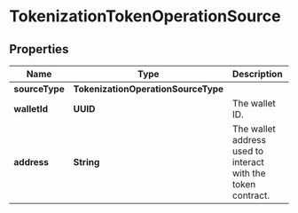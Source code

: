 

# TokenizationTokenOperationSource


## Properties

| Name | Type | Description | Notes |
|------------ | ------------- | ------------- | -------------|
|**sourceType** | **TokenizationOperationSourceType** |  |  |
|**walletId** | **UUID** | The wallet ID. |  |
|**address** | **String** | The wallet address used to interact with the token contract. |  |



